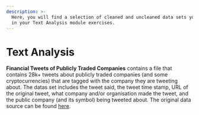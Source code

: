 ```yaml
---
description: >-
  Here, you will find a selection of cleaned and uncleaned data sets you can use
  in your Text Analysis module exercises.
---
```


# Text Analysis

**Financial Tweets of Publicly Traded Companies** contains a file that contains  28k+ tweets about publicly traded companies \(and some cryptocurrencies\) that are tagged with the company they are tweeting about. The datas set includes the tweet said, the tweet time stamp, URL of the original tweet, what company and/or organisation made the tweet, and the public company \(and its symbol\) being tweeted about. The original data source can be found [here](https://www.kaggle.com/davidwallach/financial-tweets). 

